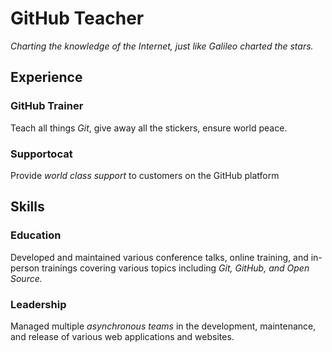 # GitHub Teacher

*Charting the knowledge of the Internet, just like Galileo charted the stars.*

## Experience

### GitHub Trainer

Teach all things _Git_, give away all the stickers, ensure world peace.

<!--
  Note here: Learners -- yup, you found the error!
  Course maintainers -- leave the italics with * instead of _ for the error case.
-->

### Supportocat

Provide _world class support_ to customers on the GitHub platform

## Skills

### Education

Developed and maintained various conference talks, online training, and in-person trainings covering various topics including _Git, GitHub, and Open Source._

### Leadership

Managed multiple _asynchronous teams_ in the development, maintenance, and release of various web applications and websites.
